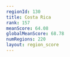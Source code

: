 ```yaml
---
regionId: 130
title: Costa Rica
rank: 157
meanScore: 64.08
globalMeanScore: 68.78
numRegions: 220
layout: region_score
---
```

